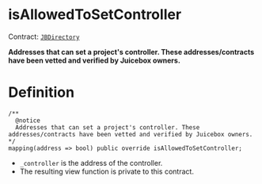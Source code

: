 # isAllowedToSetController

Contract: [`JBDirectory`](../)‌

**Addresses that can set a project's controller. These addresses/contracts have been vetted and verified by Juicebox owners.** 

# Definition

```solidity
/**
  @notice
  Addresses that can set a project's controller. These addresses/contracts have been vetted and verified by Juicebox owners.
*/
mapping(address => bool) public override isAllowedToSetController;
```

* `_controller` is the address of the controller.
* The resulting view function is private to this contract.
 